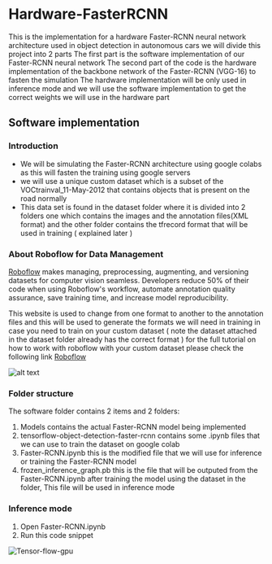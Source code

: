 # Hardware-FasterRCNN
This is the implementation for a hardware Faster-RCNN neural network architecture used in object detection in autonomous cars we will divide this project into 2 parts
The first part is the software implementation of our Faster-RCNN neural network
The second part of the code is the hardware implementation of the backbone network of the Faster-RCNN (VGG-16) to fasten the simulation 
The hardware implementation will be only used in inference mode and we will use the software implementation to get the correct weights we will 
use in the hardware part


## Software implementation

### Introduction


* We will be simulating the Faster-RCNN architecture using google colabs as this will fasten the training using google servers
* we will use a unique custom dataset which is a subset of the VOCtrainval_11-May-2012 that contains objects that is present on the road normally 
* This data set is found in the dataset folder where it is divided into 2 folders one which contains the images and the annotation files(XML format) and the 
other folder contains the tfrecord format that will be used in training ( explained later )


### About Roboflow for Data Management

[Roboflow](https://roboflow.ai) makes managing, preprocessing, augmenting, and versioning datasets for computer vision seamless.
Developers reduce 50% of their code when using Roboflow's workflow, automate annotation quality assurance, save training time, and increase model reproducibility.

This website is used to change from one format to another to the annotation files and this will be used to generate the formats we will need in training 
in case you need to train on your custom dataset ( note the dataset attached in the dataset folder already has the correct format )
for the full tutorial on how to work with roboflow with your custom dataset please check the following link [Roboflow](https://blog.roboflow.ai/getting-started-with-roboflow/)

![alt text](https://i.imgur.com/WHFqYSJ.png)


### Folder structure 

 
 The software folder contains 2 items and 2 folders:
 1. Models contains the actual Faster-RCNN model being implemented 
 2. tensorflow-object-detection-faster-rcnn contains some .ipynb files that we can use to train the dataset on google colab 
 3. Faster-RCNN.ipynb this is the modified file that we will use for inference or training the Faster-RCNN model
 4. frozen_inference_graph.pb this is the file that will be outputed from the Faster-RCNN.ipynb after training the model using the dataset in the folder, This file will be used in inference mode
 
### Inference mode

1. Open Faster-RCNN.ipynb
2. Run this code snippet 

![Tensor-flow-gpu](https://github.com/Ramy-osama/Hardware-FasterRCNN/tree/master/Software/steps/1.PNG?raw=true)














 
